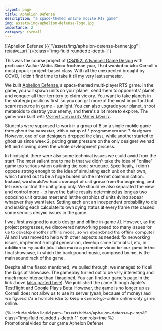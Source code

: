 ```yaml
---
layout: page
title: Aphelion Defense
description: "a space-themed online mobile RTS game"
img: assets/img/aphelion-defense-logo.jpg
importance: 2
category: Cornell
---
```


![Aphelion Defense]({{ "/assets/img/aphelion-defense-banner.jpg" | relative_url }}){:class="img-fluid rounded z-depth-1"}

This was the course project of [CS4152: Advanced Game Design](https://www.cs.cornell.edu/courses/cs5152/2023sp/) with professor Walker White. Since freshman year, I had wanted to take Cornell's most popular project-based class. With all the unexpected brought by COVID, I didn't find time to take it till my very last semester.

We built [Aphelion Defense](https://web.archive.org/web/20230620225349/https://gdiac.cs.cornell.edu/gdiac/showcase/gallery/apheliondefense/), a space-themed multi-player RTS game. In the game, you will spawn units on your planet, send them to opponents' planet, and conquer all their territory to claim victory. You want to take planets in the strategic positions first, so you can get more of the most important but scare resource in game - sunlight. You can also upgrade your planet, shoot meteroids to destroy your enemy, and there's a lot more to explore. The game was built with [Cornell University Game Library](https://www.cs.cornell.edu/courses/cs5152/2023sp/resources/engine/).

Students were supposed to work in a group of 8 on a single mobile game throughout the semester, with a setup of 5 programmers and 3 designers. However, one of our designers dropped the class, while another started to ghost us since week 2, putting great pressure on the only designer we had left and slowing down the whole devleopment process.

In hindsight, there were also some technical issues we could avoid from the start. The most salient one to me is that we didn't take the idea of "online" game too serious when outlining the code structure. Specifically, I didn't oppose strong enough to the idea of simulating each unit on their own, which turned out to be a huge burden on the internet communication. Instead, we should've had a concept of unit group from the beginning, and let users control the unit group only. We should've also separated the view and control more - to have the battle results determined as long as two opposing unit groups meet and let the graphics of units dying appear whatever they want later. Setting each unit an independent probability to die and making each calculate its own dying status at every frame rate caused some serious desync issues in the game.

I was first assigned to audio design and offline in-game AI. However, as the project progresses, we discovered networking posed too many issues for us to develop another offline mode, so we abandoned the offline computer AI and I was moved to help with other aspects as needed: fix networking issues, implement sunlight generation, develop some tutorial UI, etc, in addition to my audio job. I also made a promotion video for our game in the final showcase, in which the background music, composed by me, is the main soundtrack of the game.

Despite all the fiasco mentioned, we pulled through: we managed to fix all the bugs at showcase. The gameplay turned out to be very interesting and much more intense than I imagined. You can find our game's page in the link above ([also pasted here](https://web.archive.org/web/20230620225349/https://gdiac.cs.cornell.edu/gdiac/showcase/gallery/apheliondefense/)). We published the game through Apple's TestFlight and Google Play's Beta. However, the game is no longer up as Cornell does not allow us to use its server (yeah, because of money) and we figured it's a horrible idea to keep a cannot-go-online online-only game online.

<div class="row mt-3">
    <div class="col-sm mt-3 mt-md-0">
        {% include video.liquid path="assets/video/aphelion-defense-pv.mp4" class="img-fluid rounded z-depth-1" controls=true %}
    </div>
</div>
<div class="caption">
    Promotional video for our game Aphelon Defense
</div>
